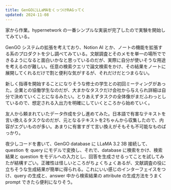 ```yaml
---
title: GenGOにLLaMAをくっつけRAGってく
updated: 2024-11-08
---
```

家から作業。hypernetwork の一番シンプルな実装が完了したので実験を開始してみている。

GenGO システムの拡張を考えており、Notion AI とか、ノートの機能を拡張する系のプロダクトを少し調べてみている。文献調査とそのメモを単一の場所でできるようになると面白いかなと思っているのだが、実際に自分が使いそうな用途を考えるのが難しい。任意の検索クエリで論文検索をかけ、その結果をノートに展開してくれるだけで割と便利な気がするが、それだけだとつまらない。

新しく指導を開始することになりそうな修士の学生との初回ミーティングがあった。企業との協働学生なのだが、大まかなタスクだけ会社から与えられ詳細は自分で決めていくことになるみたい。とりあえずタスクの全体像がまだふわっとしているので、想定される入出力を明確にしていくところから始めていく。

友人から頼まれていたデータ作成を少し進めてみた。日本語で有害なテキストを言い換えるタスクなのだが、元となるテキストを2ちゃんから収集したので、内容がエグいものが多い。あまりに有害すぎて言い換えがそもそも不可能なものばっかり。

夜少しコードを書いて、GenGO database に LLaMA 3.2 3B 接続して、question を query にモデルで変換し、それで、database に検索をかけ、検索結果と question をモデルへの入力とし、回答を生成させるってことを試してみたが結構すごい。正確性は怪しいところがちょくちょくあるが、文献調査の役に立ちそうな生成結果が簡単に得られる。これにいい感じのインターフェイスをつけ、query の生成と、answer 中から検索結果の attribute の生成方法をうまく prompt できたら便利になりそう。